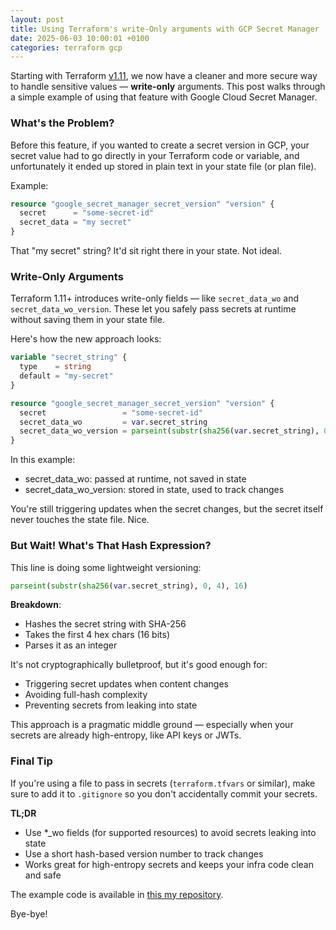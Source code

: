 ```yaml
---
layout: post
title: Using Terraform's write-Only arguments with GCP Secret Manager
date: 2025-06-03 10:00:01 +0100
categories: terraform gcp
---
```


Starting with Terraform [v1.11](https://www.hashicorp.com/en/blog/terraform-1-11-ephemeral-values-managed-resources-write-only-arguments), we now have a cleaner and more secure way to handle sensitive values — **write-only** arguments. This post walks through a simple example of using that feature with Google Cloud Secret Manager.

### What's the Problem?

Before this feature, if you wanted to create a secret version in GCP, your secret value had to go directly in your Terraform code or variable, and unfortunately it ended up stored in plain text in your state file (or plan file).

Example:

```tf
resource "google_secret_manager_secret_version" "version" {
  secret      = "some-secret-id"
  secret_data = "my secret"
}
```

That "my secret" string? It'd sit right there in your state. Not ideal.

### Write-Only Arguments

Terraform 1.11+ introduces write-only fields — like `secret_data_wo` and `secret_data_wo_version`. These let you safely pass secrets at runtime without saving them in your state file.

Here's how the new approach looks:

```tf
variable "secret_string" {
  type    = string
  default = "my-secret"
}

resource "google_secret_manager_secret_version" "version" {
  secret                 = "some-secret-id"
  secret_data_wo         = var.secret_string
  secret_data_wo_version = parseint(substr(sha256(var.secret_string), 0, 4), 16)
}
```

In this example:

- secret_data_wo: passed at runtime, not saved in state
- secret_data_wo_version: stored in state, used to track changes

You're still triggering updates when the secret changes, but the secret itself never touches the state file. Nice.

### But Wait! What's That Hash Expression?

This line is doing some lightweight versioning:

```tf
parseint(substr(sha256(var.secret_string), 0, 4), 16)
```

**Breakdown**:

- Hashes the secret string with SHA-256
- Takes the first 4 hex chars (16 bits)
- Parses it as an integer

It's not cryptographically bulletproof, but it's good enough for:

- Triggering secret updates when content changes
- Avoiding full-hash complexity
- Preventing secrets from leaking into state

This approach is a pragmatic middle ground — especially when your secrets are already high-entropy, like API keys or JWTs.

### Final Tip

If you're using a file to pass in secrets (`terraform.tfvars` or similar), make sure to add it to `.gitignore` so you don't accidentally commit your secrets.

**TL;DR**

- Use *_wo fields (for supported resources) to avoid secrets leaking into state
- Use a short hash-based version number to track changes
- Works great for high-entropy secrets and keeps your infra code clean and safe

The example code is available in [this my repository](https://github.com/dunterov/write-only-gcp-terrafrom-example).

Bye-bye!
